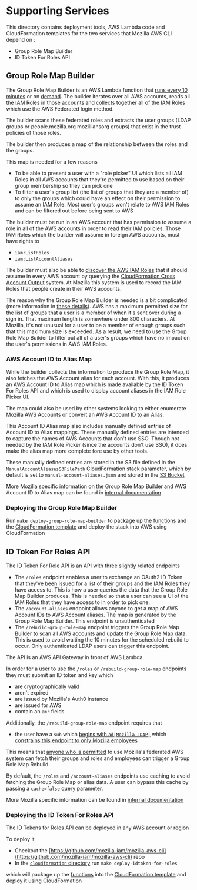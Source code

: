 # Supporting Services

This directory contains deployment tools, AWS Lambda code and CloudFormation 
templates for the two services that Mozilla AWS CLI depend on :

* Group Role Map Builder
* ID Token For Roles API

## Group Role Map Builder

The Group Role Map Builder is an AWS Lambda function that [runs every 10 minutes](https://github.com/mozilla-iam/mozilla-aws-cli/blob/6de1d9223f14d2ad5cae85856e2c7036ab8237eb/cloudformation/group_role_map_builder/group_role_map_builder.yaml#L154)
or on [demand](https://github.com/mozilla-iam/federated-aws-rp/blob/4ae6ae2c2b2b11a10e337c5c803e52a7b5c7653e/functions/federated_aws_rp/app.py#L125). 
The builder iterates over all AWS accounts, reads all the IAM Roles in those 
accounts and collects together all of the IAM Roles which use the AWS Federated 
login method.

The builder scans these federated roles and extracts the user groups (LDAP 
groups or people.mozilla.org mozilliansorg groups) that exist in the trust 
policies of those roles.

The builder then produces a map of the relationship between the roles and the groups.

This map is needed for a few reasons

-   To be able to present a user with a "role picker" UI which lists all IAM 
    Roles in all AWS accounts that they're permitted to use based on their group 
    membership so they can pick one
-   To filter a user's group list (the list of groups that they are a member of) 
    to only the groups which could have an effect on their permission to assume 
    an IAM Role. Most user's groups won't relate to AWS IAM Roles and can be 
    filtered out before being sent to AWS

The builder must be run in an AWS account that has permission to assume a role 
in all of the AWS accounts in order to read their IAM policies. Those IAM Roles 
which the builder will assume in foreign AWS accounts, must have rights to

-   `iam:ListRoles`
-   `iam:ListAccountAliases`

The builder must also be able to [discover the AWS IAM Roles](https://github.com/mozilla-iam/mozilla-aws-cli/blob/6de1d9223f14d2ad5cae85856e2c7036ab8237eb/cloudformation/group_role_map_builder/functions/group_role_map_builder.py#L519-L545) 
that it should assume in every AWS account by querying the [CloudFormation Cross Account Output](https://github.com/mozilla/cloudformation-cross-account-outputs) 
system. At Mozilla this system is used to record the IAM Roles that people 
create in their AWS accounts.

The reason why the Group Role Map Builder is needed is a bit complicated (more 
information in [these details](https://github.com/mozilla-iam/mozilla-aws-cli#details)). 
AWS has a maximum permitted size for the list of 
groups that a user is a member of when it's sent over during a sign in. That 
maximum length is somewhere under 800 characters. At Mozilla, it's not unusual 
for a user to be a member of enough groups such that this maximum size is exceeded. 
As a result, we need to use the Group Role Map Builder to filter out all of a 
user's groups which have no impact on the user's permissions in AWS IAM Roles.

### AWS Account ID to Alias Map

While the builder collects the information to produce the Group Role Map, it
also fetches the AWS Account alias for each account. With this, it produces an
AWS Account ID to Alias map which is made available by the ID Token For Roles
API and which is used to display account aliases in the IAM Role Picker UI.

The map could also be used by other systems looking to either enumerate Mozilla
AWS Accounts or convert an AWS Account ID to an Alias.

This Account ID Alias map also includes manually defined entries of Account ID
to Alias mappings. These manually defined entries are intended to capture the
names of AWS Accounts that don't use SSO. Though not needed by the IAM Role
Picker (since the accounts don't use SSO), it does make the alias map more
complete fore use by other tools.

These manually defined entries are stored in the S3 file defined in the
`ManualAccountAliasesS3FilePath` CloudFormation stack parameter, which by
default is set to `manual-account-aliases.json` and stored in the [S3 Bucket](https://github.com/mozilla-iam/mozilla-aws-cli/blob/a6e8152dbc9efb2ed785e4b9bdb208ec09cb4cc0/cloudformation/Makefile#L10)

More Mozilla specific information on the Group Role Map Builder and AWS Account
ID to Alias map can be found in [internal documentation](https://mana.mozilla.org/wiki/display/SECURITY/AWS+Federated+Login+with+Single+Sign+On)

### Deploying the Group Role Map Builder

Run `make deploy-group-role-map-builder` to package up the [functions](https://github.com/mozilla-iam/mozilla-aws-cli/tree/master/cloudformation/group_role_map_builder/functions)
and the [CloudFormation template](https://github.com/mozilla-iam/mozilla-aws-cli/blob/master/cloudformation/group_role_map_builder/group_role_map_builder.yaml)
and deploy the stack into AWS using CloudFormation

## ID Token For Roles API

The ID Token For Role API is an API with three slightly related endpoints

-   The `/roles`  endpoint enables a user to exchange an OAuth2 ID Token that
    they've been issued for a list of their groups and the IAM Roles they have 
    access to. This is how a user queries the data that the Group Role Map 
    Builder produces. This is needed so that a user can see a UI of the IAM 
    Roles that they have access to in order to pick one.
-   The `/account-aliases`  endpoint allows anyone to get a map of AWS Account 
    IDs to AWS Account aliases. The map is generated by the Group Role Map 
    Builder. This endpoint is unauthenticated
-   The `/rebuild-group-role-map` endpoint triggers the Group Role Map Builder 
    to scan all AWS accounts and update the Group Role Map data. This is used 
    to avoid waiting the 10 minutes for the scheduled rebuild to occur. Only 
    authenticated LDAP users can trigger this endpoint.

The API is an AWS API Gateway in front of AWS Lambda.

In order for a user to use the `/roles`  or `/rebuild-group-role-map`  endpoints 
they must submit an ID token and key which

-   are cryptographically valid
-   aren't expired
-   are issued by Mozilla's Auth0 instance
-   are issued for AWS
-   contain an `amr`  fields

Additionally, the `/rebuild-group-role-map` endpoint requires that

-   the user have a `sub`  which [begins with `ad|Mozilla-LDAP|`](https://github.com/mozilla-iam/mozilla-aws-cli/blob/6de1d9223f14d2ad5cae85856e2c7036ab8237eb/cloudformation/Makefile#L82) 
    which [constrains this endpoint to only Mozilla employees](https://github.com/mozilla-iam/mozilla-aws-cli/blob/6de1d9223f14d2ad5cae85856e2c7036ab8237eb/cloudformation/idtoken_for_roles/functions/idtoken_for_roles.py#L173-L174)

This means that [anyone who is permitted](https://github.com/mozilla-iam/sso-dashboard-configuration/blob/fae0edbfcf11b0fdfb6161289df500e5cf9bd713/apps.yml#L2426-L2431)
to use Mozilla's federated AWS system can fetch their groups and roles and 
employees can trigger a Group Role Map Rebuild.

By default, the `/roles` and `/account-aliases`  endpoints use caching to avoid 
fetching the Group Role Map or alias data. A user can bypass this cache by 
passing a `cache=false` query parameter.

More Mozilla specific information can be found in [internal documentation](https://mana.mozilla.org/wiki/display/SECURITY/AWS+Federated+Login+with+Single+Sign+On)

### Deploying the ID Token For Roles API

The ID Tokens for Roles API can be deployed in any AWS account or region

To deploy it

-   Checkout the [https://github.com/mozilla-iam/mozilla-aws-cli](https://github.com/mozilla-iam/mozilla-aws-cli) repo
-   In the [`cloudformation`  directory](https://github.com/mozilla-iam/mozilla-aws-cli/tree/master/cloudformation) run `make deploy-idtoken-for-roles`

which will package up the [functions](https://github.com/mozilla-iam/mozilla-aws-cli/tree/master/cloudformation/idtoken_for_roles/functions) 
into the [CloudFormation template](https://github.com/mozilla-iam/mozilla-aws-cli/blob/master/cloudformation/idtoken_for_roles/idtoken_for_roles.yaml) 
and deploy it using CloudFormation

